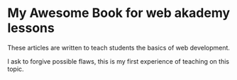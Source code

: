 # My Awesome Book for web akademy lessons

These articles are written to teach students the basics of web development.

I ask to forgive possible flaws, this is my first experience of teaching on this topic.

